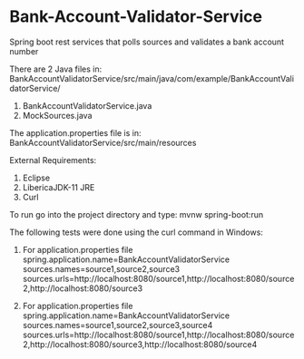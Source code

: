 # Bank-Account-Validator-Service
Spring boot rest services that polls sources and validates a bank account number

There are 2 Java files in:
BankAccountValidatorService/src/main/java/com/example/BankAccountValidatorService/
1) BankAccountValidatorService.java
2) MockSources.java

The application.properties file is in:
BankAccountValidatorService/src/main/resources

External Requirements:
1) Eclipse
2) LibericaJDK-11 JRE
3) Curl

To run go into the project directory and type:
mvnw spring-boot:run

The following tests were done using the curl command in Windows:
1) For application.properties file
spring.application.name=BankAccountValidatorService
sources.names=source1,source2,source3
sources.urls=http://localhost:8080/source1,http://localhost:8080/source2,http://localhost:8080/source3

2) For application.properties file
spring.application.name=BankAccountValidatorService
sources.names=source1,source2,source3,source4
sources.urls=http://localhost:8080/source1,http://localhost:8080/source2,http://localhost:8080/source3,http://localhost:8080/source4
